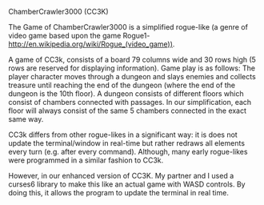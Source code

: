 ChamberCrawler3000 (CC3K)

The Game of ChamberCrawler3000 is  a simplified rogue-like (a genre of video game based upon the game
Rogue1-http://en.wikipedia.org/wiki/Rogue_(video_game)). 

A game of CC3k, consists of a board 79 columns wide and 30 rows high (5 rows are reserved for displaying
information). Game play is as follows: The player character moves through a dungeon and slays enemies and
collects treasure until reaching the end of the dungeon (where the end of the dungeon is the 10th floor). A
dungeon consists of different floors which consist of chambers connected with passages. In our simplification,
each floor will always consist of the same 5 chambers connected in the exact same way.

CC3k differs from other rogue-likes in a significant way: it is does not update the terminal/window in
real-time but rather redraws all elements every turn (e.g. after every command). Although, many early
rogue-likes were programmed in a similar fashion to CC3k.

However, in our enhanced version of CC3K. My partner and I used a curses6 library to make this like 
an actual game with WASD controls. By doing this, it allows the program to update the terminal in real time.
